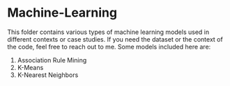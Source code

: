 # Machine-Learning

This folder contains various types of machine learning models used in different contexts or case studies. If you need the dataset or the context of the code, feel free to reach out to me. Some models included here are:

1. Association Rule Mining
2. K-Means 
3. K-Nearest Neighbors
